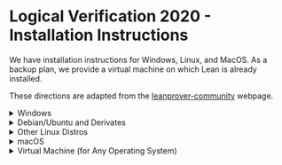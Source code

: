 # Logical Verification 2020 - Installation Instructions

We have installation instructions for Windows, Linux, and MacOS. As a backup
plan, we provide a virtual machine on which Lean is already installed.

These directions are adapted from the
[leanprover-community](https://leanprover-community.github.io/get_started.html#regular-install)
webpage.

<details><summary>Windows</summary>

## Windows

These instructions are also covered in a [YouTube video](https://www.youtube.com/watch?v=y3GsHIe4wZ4).
This does not include the "Install our Logical Verification Repository" step.

### Get Lean

* Install Git for Windows: https://gitforwindows.org/.
  Accept all default answers during the installation
  (or, if you would like to minimize the installation,
  you may deselect all components on the "Select components"
  question).

* Start the newly installed `Git Bash` by searching for it in the Windows
search bar.

* In Git Bash, run the command `curl https://raw.githubusercontent.com/Kha/elan/master/elan-init.sh -sSf | sh`.

* Press `[Enter]` to proceed with the installation.

* Run `echo 'PATH="$HOME/.elan/bin:$PATH"' >> $HOME/.profile`.

* Close Git Bash.


### Get Python

* Download the latest version of python [here](https://www.python.org/downloads/).

* Run the downloaded file (`python-3.x.x.exe`)

* Check `Add Python 3.x to PATH`.

* Choose the default installation.

* Open Git Bash (type `git bash` in the Start Menu)

* Run `which python`
  * The expected output is something like `/c/Users/<user>/AppData/Local/Programs/Python/Pythonxx-xx/python`. In this case, proceed to the next step.
  * If it's something like `/c/Users/<user>/AppData/Local/Microsoft/WindowsApps/python`, then
    * Did you follow the instruction to select `Add Python 3.x to PATH` during the installation?
      * If not, re-run the python installer to uninstall python and try again.
    * Otherwise, you need to disable a Windows setting.
      * Type `manage app execution aliases` into the Windows search prompt (start menu) and open the corresponding System Settings page.
      * There should be two entries `App Installer python.exe` and `App Installer python3.exe`. Ensure that both of these are set to `Off`.
    * Close and reopen Git Bash and restart this step.
  * If it is any other directory, you might have an existing version of Python. Ask the TAs for help.
  * If you get `command not found`, you should add the Python directory to your path. Google how to do this, or ask the TAs.

* Run `cp "$(which python)" "$(which python)"3`. This ensures that we can use the command `python3` to call Python.

* Test whether everything is working by typing `python3 --version` and `pip3 --version`. If both commands give a short output and no error, everything is set up correctly.
  * If `pip3 --version` doesn't give any output, run the command `python3 -m pip install --upgrade pip`, which should fix it.

### Configure Git

* Run `git config --global core.autocrlf input` in Git Bash.


### Install Lean Tools

* in Git Bash, run

```bash
pip3 install mathlibtools
```

### Install and Configure the Editor

1. Install [VS Code](https://code.visualstudio.com/).

2. Launch VS Code.

3. Click on the extension icon ![(image of icon)](img/new-extensions-icon.png)
   (or ![(image of icon)](img/extensions-icon.png) in older versions) in the side bar on the left edge of
   the screen (or press <kbd>Shift</kbd><kbd>Ctrl</kbd><kbd>X</kbd>) and search for `leanprover`.

4. Click "install" (In old versions of VS Code, you might need to click "reload" afterwards)

5. Setup the default shell:
  * If you're using `git bash`, press `ctrl-shift-p` to open the command palette, and type
    `Select Default Shell`, then select `git bash` from the menu.

6. Restart VS Code.

7. Verify Lean is working, for example by saving a file `test.lean` and entering `#eval 1+1`.
   A green line should appear underneath `#eval 1+1`, and hovering the mouse over it you should see `2`
   displayed.


### Install Our Logical Verification Repository

* Close VSCode.

* Open Git Bash.

* In Git Bash, use `cd` to go to the directory you want to place the project in  (a new folder will be created for it at that location). For instance, you can use `cd ~/Documents` to go to your personal Documents folder.

* Run these commands in Git Bash:

```bash
leanproject get blanchette/logical_verification_2020
cd logical_verification_2020
lean --make lean
```

* Launch VSCode.

* In the `File` menu, click `Open Folder`, and choose the folder
  `logical_verification_2020` (not one of its subfolders). If you used
  `~/Documents` above, it will be located in your `Documents` folder.

* In the file explorer on the left-hand side, you will find all
exercises and homework in the `lean` folder,
as we upload them.

* You can retrieve the newest exercises and homework that we upload by clicking the two arrows forming a circle in the bottom left corner.

</details>

<details><summary>Debian/Ubuntu and Derivates</summary>

## Debian/Ubuntu and Derivates

These instructions are also in a [YouTube video](https://www.youtube.com/watch?v=02ff4WrW0FU),
not including the Logical Verification repository details.

### Install Lean

* Open a terminal, enter the following command and hit enter. (This will take some time.)

```bash
wget -q https://raw.githubusercontent.com/leanprover-community/mathlib-tools/master/scripts/install_debian.sh && bash install_debian.sh ; rm -f install_debian.sh && source ~/.profile
```

* You may have to log out and log in again to make sure that the `lean` command is on your `PATH`.


### Install our Logical Verification Repository

* Use `cd` to go to the directory you want to place the project in. (A new
  folder will be created for it at that location.)

```bash
leanproject get blanchette/logical_verification_2020
cd logical_verification_2020
lean --make lean
```

* Launch VScode, either through your application menu or by typing `code`.

* On the main screen, or in the `File` menu, click `Open Folder`, and choose
  the folder `logical_verification_2020` (not one of its subfolders).

* In the file explorer on the left-hand side, you will find all exercises and
  homework in the `lean` folder, as we upload them.

* You can retrieve the newest exercises and homework that we upload by
  clicking the two arrows forming a circle in the bottom left corner.

</details>

<details><summary>Other Linux Distros</summary>

## Other Linux Distros

Follow [these
instructions](https://leanprover-community.github.io/install/linux.html) and
proceed by the instructions "Install our logical verification repository" for
Debian/Ubunutu above.

</details>

<details><summary>macOS</summary>

## macOS

These instructions are also in a [YouTube
video](https://www.youtube.com/watch?v=NOGWsCNm_FY&ab_channel=leanprovercommunity),
not including the Logical Verification repository details.

### Install Lean

* Open a terminal, enter the following command and hit enter. (This will take some time.)

```bash
/bin/bash -c "$(curl -fsSL https://raw.githubusercontent.com/leanprover-community/mathlib-tools/master/scripts/install_macos.sh)" && source ~/.profile
```

### Install our Logical Verification Repository

* Open a terminal.

* Use `cd` to go to the directory you want to place the project in  (a new folder will be created for it at that location),
for example you can use `~/Documents`.

```bash
leanproject get blanchette/logical_verification_2020
cd logical_verification_2020
lean --make lean
```

* Open VScode again.

* In the `File` menu, click `Open`, and choose the folder
  `logical_verification_2020` (not one of its subfolders). If you used
  `~/Documents` above, it will be in the `Documents` folder.

* In the file explorer on the left-hand side, you will find all exercises and
  homework in the `lean` folder, as we upload them.

* You can retrieve the newest exercises and homework that we upload by
  clicking the two arrows forming a circle in the bottom left corner.

</details>

<details><summary>Virtual Machine (for Any Operating System)</summary>

## Virtual Machine

* Download and install [VirtualBox](https://www.virtualbox.org/).
  (Other virtualization software should also work.)

* Download the virtual machine from
  https://drive.google.com/file/d/1GUoJx8WwxN-kkxcsTqNlV2fOtve2nAAn/view?usp=sharing

  (2.4G download; SHA256: `3052ce0d3c4c89b3c4d0f60670cb9a62d5dc0375530006de34f66e9411ad4d3e`)

* Open VirtualBox.

* Import the downloaded file, `logical_verification_2020.ova`, via `File >
  Import Appliance`. This requires around 6GB of disk space. The virtual machine
  is configured to use 4 processor cores and up to 5GB of RAM. It uses around
  4GB of RAM if you open all the Lean files in VSCode.

* Start the virtual machine by selecting `logical_verification_2020` and
  clicking the `Start` button.

* Open VSCode by clicking on the blue ribbon icon on the desktop. VSCode should
  automatically open the folder `~/logical_verification_2020`. In the file
  explorer on the left-hand side, you will find all exercises and homework in
  the `lean` folder, as we upload them.

* You can retrieve the newest exercises and homework that we upload by
  clicking the two arrows forming a circle in the bottom left corner.

* If you need the password for the virtual machine at some point, it is
  `love`.

</details>
